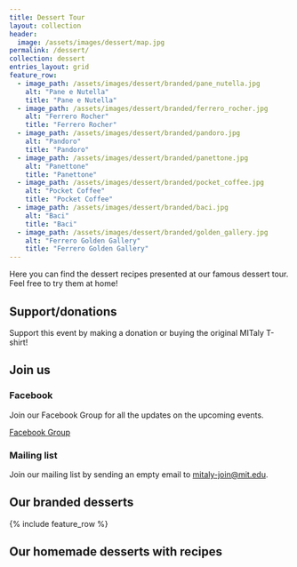 ```yaml
---
title: Dessert Tour
layout: collection
header:
  image: /assets/images/dessert/map.jpg
permalink: /dessert/
collection: dessert
entries_layout: grid
feature_row:
  - image_path: /assets/images/dessert/branded/pane_nutella.jpg
    alt: "Pane e Nutella"
    title: "Pane e Nutella"
  - image_path: /assets/images/dessert/branded/ferrero_rocher.jpg
    alt: "Ferrero Rocher"
    title: "Ferrero Rocher"
  - image_path: /assets/images/dessert/branded/pandoro.jpg
    alt: "Pandoro"
    title: "Pandoro"
  - image_path: /assets/images/dessert/branded/panettone.jpg
    alt: "Panettone"
    title: "Panettone"
  - image_path: /assets/images/dessert/branded/pocket_coffee.jpg
    alt: "Pocket Coffee"
    title: "Pocket Coffee"
  - image_path: /assets/images/dessert/branded/baci.jpg
    alt: "Baci"
    title: "Baci"
  - image_path: /assets/images/dessert/branded/golden_gallery.jpg
    alt: "Ferrero Golden Gallery"
    title: "Ferrero Golden Gallery"
---
```


Here you can find the dessert recipes presented at our famous dessert tour.
Feel free to try them at home!


## Support/donations

Support this event by making a donation or buying the original MITaly T-shirt!

<a href="{{ site.venmo }}" class="btn btn--primary"><i class="pf pf-venmo" aria-hidden="true" style="font-size: 37px"></i></a>

<h2>Join us</h2>

<h3>Facebook</h3>
<p>Join our Facebook Group for all the updates on the upcoming events.</p>
<a href="{{site.facebook_group}}" class="btn btn--facebook btn--large">Facebook Group</a>

<h3>Mailing list</h3>

<p>Join our mailing list by sending an empty email to <a href="mailto:mitaly-join@mit.edu">mitaly-join@mit.edu</a>.</p>


## Our branded desserts

{% include feature_row %}

## Our homemade desserts with recipes


